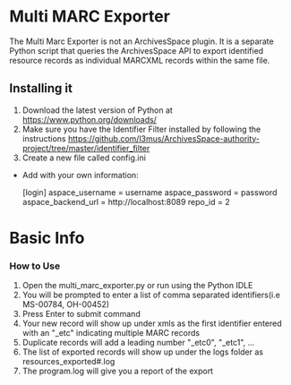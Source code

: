 # Multi MARC Exporter 

The Multi Marc Exporter is not an ArchivesSpace plugin. It is a separate Python script that queries the ArchivesSpace API to export identified resource records as individual MARCXML records within the same file. 

## Installing it

1. Download the latest version of Python at https://www.python.org/downloads/
2. Make sure you have the Identifier Filter installed by following the instructions https://github.com/l3mus/ArchivesSpace-authority-project/tree/master/identifier_filter
3. Create a new file called config.ini
  *	Add with your own information:
  
     [login]
     aspace_username = username
     aspace_password = password
     aspace_backend_url = http://localhost:8089
     repo_id = 2
    

# Basic Info

### How to Use

1. Open the multi_marc_exporter.py or run using the Python IDLE
2. You will be prompted to enter a list of comma separated identifiers(i.e MS-00784, OH-00452)
3. Press Enter to submit command
4. Your new record will show up under xmls as the first identifier entered with an "_etc" indicating multiple MARC records
5. Duplicate records will add a leading number "_etc0", "_etc1", ...
6. The list of exported records will show up under the logs folder as resources_exported#.log 
7. The program.log will give you a report of the export 